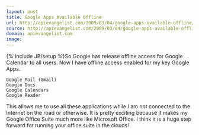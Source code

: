 ```yaml
---
layout: post
title: Google Apps Available Offline
url: http://apievangelist.com/2009/03/04/google-apps-available-offline/
source: http://apievangelist.com/2009/03/04/google-apps-available-offline/
domain: apievangelist.com
image: 
---
```

{% include JB/setup %}So Google has release offline access for Google Calendar to all users. Now I have offline access enabled for my key Google Apps.

	Google Mail (Gmail)
	Google Docs
	Google Calendars
	Google Reader

This allows me to use all these applications while I am not connected to the Internet on the road or otherwise. It is pretty exciting because it makes my Google Office Suite much more like Microsoft Office.
I think it is a huge step forward for running your office suite in the clouds!